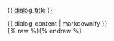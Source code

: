 <a href="#" id="feature-state-dialog-link" class="ui-state-default ui-corner-all"><span class="ui-icon ui-icon-newwin"></span>{{ dialog_title }}</a>
<div id="feature-state-dialog" class="ui-dialog-content" title="{{ dialog_title }}">
{{ dialog_content | markdownify }}
</div>
{% raw %}<script>
$(function(){
    
    $( "#feature-state-dialog" ).dialog({
        autoOpen: false,
        width: {% endraw %}{{ dialog_width | default: "600" }}{% raw %},
        buttons: [
            {
                text: "Ok",
                click: function() {
                    $( this ).dialog( "close" );
                }
            }
        ]
    });

    // Link to open the dialog
    $( "#feature-state-dialog-link" ).click(function( event ) {
        $( "#feature-state-dialog" ).dialog( "open" );
        event.preventDefault();
    });

});
</script>{% endraw %}
